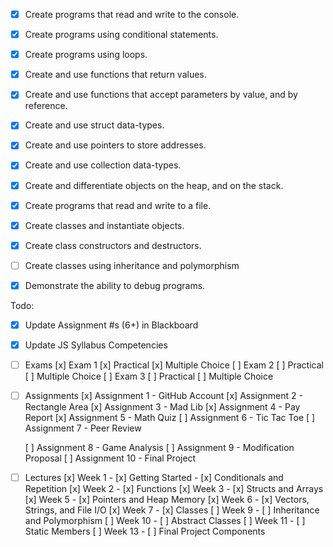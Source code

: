 - [x] Create programs that read and write to the console.
- [x] Create programs using conditional statements.
- [x] Create programs using loops.
- [x] Create and use functions that return values.
- [x] Create and use functions that accept parameters by value, and by reference.
- [x] Create and use struct data-types.
- [x] Create and use pointers to store addresses.
- [x] Create and use collection data-types.
- [x] Create and differentiate objects on the heap, and on the stack.
- [x] Create programs that read and write to a file.
- [x] Create classes and instantiate objects.
- [x] Create class constructors and destructors.
- [ ] Create classes using inheritance and polymorphism
- [x] Demonstrate the ability to debug programs.


Todo:

- [x] Update Assignment #s (6+) in Blackboard
- [x] Update JS Syllabus Competencies

- [ ] Exams
	[x] Exam 1
		[x] Practical
		[x] Multiple Choice
	[ ] Exam 2
		[ ] Practical
		[ ] Multiple Choice
	[ ] Exam 3
		[ ] Practical
		[ ] Multiple Choice
- [ ] Assignments
	[x] Assignment 1 - GitHub Account
	[x] Assignment 2 - Rectangle Area
	[x] Assignment 3 - Mad Lib
	[x] Assignment 4 - Pay Report
	[x] Assignment 5 - Math Quiz
	[ ] Assignment 6 - Tic Tac Toe
	[ ] Assignment 7 - Peer Review









































































































	
	[ ] Assignment 8 - Game Analysis
	[ ] Assignment 9 - Modification Proposal
	[ ] Assignment 10 - Final Project
- [ ] Lectures
	[x] Week 1
		- [x] Getting Started
		- [x] Conditionals and Repetition
	[x] Week 2
		- [x] Functions
	[x] Week 3
		- [x] Structs and Arrays
	[x] Week 5
		- [x] Pointers and Heap Memory
	[x] Week 6
		- [x] Vectors, Strings, and File I/O
	[x] Week 7
		- [x] Classes
	[ ] Week 9
		- [ ] Inheritance and Polymorphism
	[ ] Week 10
		- [ ] Abstract Classes
	[ ] Week 11
		- [ ] Static Members
	[ ] Week 13
		- [ ] Final Project Components
